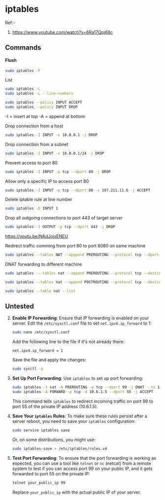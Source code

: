 # iptables

Ref:-
1. https://www.youtube.com/watch?v=6Ra17Qpj68c


## Commands

#### Flush

```sh
sudo iptables -F
```

List 
```sh
sudo iptables -L
sudo iptables -L --line-numbers
```

```sh
sudo iptables --policy INPUT ACCEPT
sudo iptables --policy INPUT DROP
```

-I  =  insert at top
-A  = append at bottom


Drop connection from a host
```sh
sudo iptables -I INPUT -s 10.0.0.1 -j DROP
```

Drop connection from a subnet
```sh
sudo iptables -I INPUT -s 10.0.0.1/24 -j DROP
```

Prevent access to port 80
```sh
sudo iptables -I INPUT -p tcp --dport 80 -j DROP
```

Allow only a specific IP to access port 80
```sh
sudo iptables -I INPUT -p tcp --dport 80 -s 197.211.11.6 -j ACCEPT
```

Delete iptable rule at line number
```sh
sudo iptables -D INPUT 1
```

Drop all outgoing connections to port 443 of target server
```sh
sudo iptables -I OUTPUT -p tcp --dport 443 -j DROP
```


https://youtu.be/NAdJojxENEU

Redirect traffic comming from port 80 to port 8080 on same machine
```sh
sudo iptables --tables NAT --apppend PREROUTING --protocol tcp --dport 80 --jump REDIRECT --to 8080
```

DNAT forwarding to different machine
```sh
sudo iptables ---tables nat --append PREROUTING --protocol tcp --destination 192.168.254.47 --dport 80 --jump DNAT --to-destination 192.168.254.10:8080
```

```sh
sudo iptables --tables nat --append POSTROUTING --protocol tcp --destination 192.168.254.10 --dport 8080 --jump SNAT --to-source 192.168.254.47
```

```sh
sudo iptables --table nat --list
```


## Untested

2. **Enable IP Forwarding**: Ensure that IP forwarding is enabled on your server. Edit the `/etc/sysctl.conf` file to set `net.ipv4.ip_forward` to 1:

    ```bash
    sudo nano /etc/sysctl.conf
    ```

    Add the following line to the file if it's not already there:

    ```plaintext
    net.ipv4.ip_forward = 1
    ```

    Save the file and apply the changes:

    ```bash
    sudo sysctl -p
    ```

3. **Set Up Port Forwarding**: Use `iptables` to set up port forwarding:

    ```bash
    sudo iptables -t nat -A PREROUTING -p tcp --dport 99 -j DNAT --to 10.6.1.5:55
    sudo iptables -A FORWARD -p tcp -d 10.6.1.5 --dport 55 -j ACCEPT
    ```

    This command tells `iptables` to redirect incoming traffic on port 99 to port 55 of the private IP address (10.6.1.5).

4. **Save Your `iptables` Rules**: To make sure these rules persist after a server reboot, you need to save your `iptables` configuration:

    ```bash
    sudo service iptables save
    ```

    Or, on some distributions, you might use:

    ```bash
    sudo iptables-save > /etc/iptables/rules.v4
    ```

5. **Test Port Forwarding**: To ensure that the port forwarding is working as expected, you can use a tool like `telnet` or `nc` (netcat) from a remote system to test if you can access port 99 on your public IP, and it gets forwarded to port 55 on the private IP:

    ```bash
    telnet your_public_ip 99
    ```

    Replace `your_public_ip` with the actual public IP of your server.

